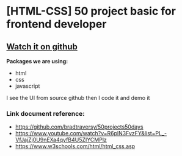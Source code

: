 # [HTML-CSS] 50 project basic for frontend developer

## [Watch it on github](https://github.com/bradtraversy/50projects50days)

**Packages we are using:**

- html
- css
- javascript

I see the UI from source github then I code it and demo it



### Link document reference: 
- https://github.com/bradtraversy/50projects50days
- https://www.youtube.com/watch?v=R6plN3FvzFY&list=PL_-VfJajZj0U9nEXa4qyfB4U5ZIYCMPlz
- https://www.w3schools.com/html/html_css.asp